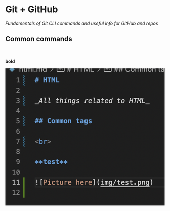 # Git + GitHub

_Fundamentals of Git CLI commands and useful info for GitHub and repos_

## Common commands

<br>

**bold**

![Picture here](img/test.png)
